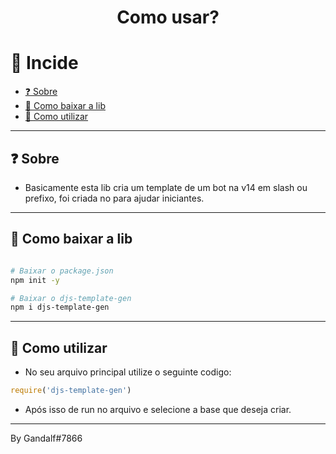 <h1 align="center">
Como usar?
</h1>

# 💭 Incide

- [❓ Sobre](#❓-sobre)
- [🚀 Como baixar a lib](#🚀-como-baixar-a-lib)
- [🤔 Como utilizar](#🤔-como-utilizar)

---

## ❓ Sobre

- Basicamente esta lib cria um template de um bot na v14 em slash ou prefixo, foi criada no para ajudar iniciantes.

---

## 🚀 Como baixar a lib 

```bash

# Baixar o package.json
npm init -y

# Baixar o djs-template-gen
npm i djs-template-gen
```

---

## 🤔 Como utilizar

- No seu arquivo principal utilize o seguinte codigo:

```js
require('djs-template-gen')
```

- Após isso de run no arquivo e selecione a base que deseja criar.

---

By Gandalf#7866